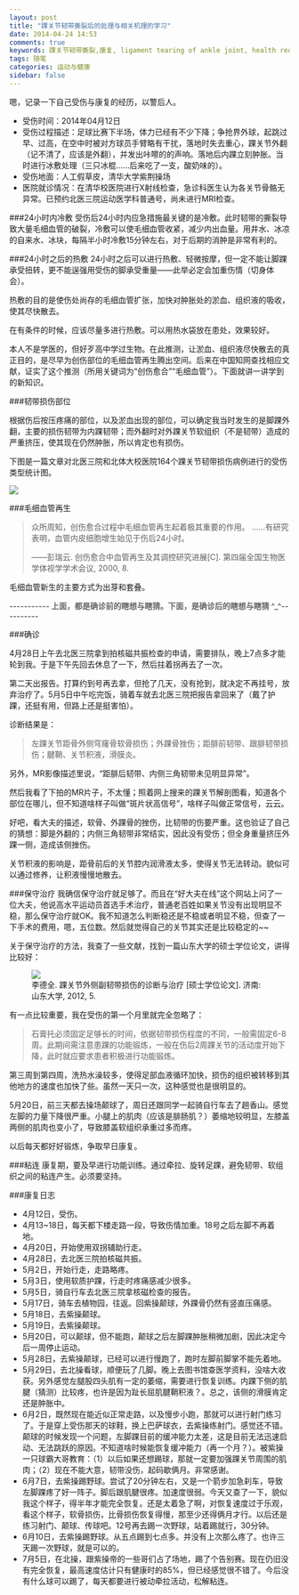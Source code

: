 ```yaml
---
layout: post
title: "踝关节韧带撕裂后的处理与相关机理的学习"
date: 2014-04-24 14:53
comments: true
keywords: 踝关节韧带撕裂,康复, ligament tearing of ankle joint, health recovery
tags: 随笔
categories: 运动与健康
sidebar: false
---
```

嗯，记录一下自己受伤与康复的经历，以警后人。
<!-- more -->

+ 受伤时间：2014年04月12日
+ 受伤过程描述：足球比赛下半场，体力已经有不少下降；争抢界外球，起跳过早、过高，在空中时被对方球员手臂略有干扰，落地时失去重心，踝关节外翻（记不清了，应该是外翻），并发出咔嚓的的声响。落地后内踝立刻肿胀。当时进行冰敷处理（三只冰棍……后来吃了一支，酸奶味的）。
+ 受伤地面：人工假草皮，清华大学紫荆操场
+ 医院就诊情况：在清华校医院进行X射线检查，急诊科医生认为各关节骨骼无异常。已预约北医三院运动医学科普通号，尚未进行MRI检查。

###24小时内冷敷
受伤后24小时内应急措施最关键的是冷敷。此时韧带的撕裂导致大量毛细血管的破裂，冷敷可以使毛细血管收紧，减少内出血量。用井水、冰凉的自来水、冰块，每隔半小时冷敷15分钟左右，对于后期的消肿是非常有利的。

###24小时之后的热敷
24小时之后可以进行热敷、轻微按摩，但一定不能让脚踝承受扭转，更不能逞强用受伤的脚承受重量——此举必定会加重伤情（切身体会）。

热敷的目的是使伤处尚存的毛细血管扩张，加快对肿胀处的淤血、组织液的吸收，使其尽快散去。

在有条件的时候，应该尽量多进行热敷。可以用热水袋放在患处，效果较好。

本人不是学医的，但好歹高中学过生物。在此推测，让淤血、组织液尽快散去的真正目的，是尽早为创伤部位的毛细血管再生腾出空间。后来在中国知网查找相应文献，证实了这个推测（所用关键词为“创伤愈合”“毛细血管”）。下面就讲一讲学到的新知识。

###韧带损伤部位

根据伤后按压疼痛的部位，以及淤血出现的部位，可以确定我当时发生的是脚踝外翻，主要的损伤韧带为内踝韧带；而外翻时对外踝关节软组织（不是韧带）造成的严重挤压，使其现在仍然肿胀，所以肯定也有损伤。

下图是一篇文章对北医三院和北体大校医院164个踝关节韧带损伤病例进行的受伤类型统计图。

<img src="/images/blog/Essays/ankle_ligament_tearing.png" />

###毛细血管再生
> 众所周知，创伤愈合过程中毛细血管再生起着极其重要的作用。
> ……有研究表明，血管内皮细胞增生始见于伤后24小时。
>
> ——彭瑞云. 创伤愈合中血管再生及其调控研究进展[C]. 第四届全国生物医学体视学学术会议, 2000, 8.

毛细血管新生的主要方式为出芽和套叠。

<p style="font-weight:bold;color:#666;">-----------  上面，都是确诊前的瞎想与瞎猜。下面，是确诊后的瞎想与瞎猜 ^_^----------</p>

###确诊

4月28日上午去北医三院拿到拍核磁共振检查的申请，需要排队，晚上7点多才能轮到我。于是下午先回去休息了一下，然后拄着拐再去了一次。

第二天出报告。打算约到号再去拿，但抢了几天，没有抢到，就决定不再挂号，放弃治疗了。5月5日中午吃完饭，骑着车就去北医三院把报告拿回来了（戴了护踝，还挺有用，但路上还是挺害怕）。

诊断结果是：

> 左踝关节距骨外侧穹窿骨软骨损伤；外踝骨挫伤；距腓前韧带、跟腓韧带损伤；腱鞘、关节积液，滑膜炎。

另外，MR影像描述里说，“距腓后韧带、内侧三角韧带未见明显异常”。

然后我看了下拍的MR片子，不太懂；照着网上搜来的踝关节解剖图看，知道各个部位在哪儿，但不知道啥样子叫做“斑片状高信号”，啥样子叫做正常信号，云云。

好吧，看大夫的描述，软骨、外踝骨的挫伤，比韧带的伤要严重。这也验证了自己的猜想：脚是外翻的；内侧三角韧带非常结实，因此没有受伤；但全身重量挤压外踝一侧，造成该侧挫伤。

关节积液的影响是，距骨前后的关节腔内润滑液太多，使得关节无法转动。貌似可以通过修养，让积液慢慢地散去。


###保守治疗
我确信保守治疗就足够了。而且在“好大夫在线”这个网站上问了一位大夫，他说高水平运动员首选手术治疗，普通老百姓如果关节没有出现明显不稳，那么保守治疗就OK。我不知道怎么判断稳还是不稳或者明显不稳，但查了一下手术的费用，嗯，五位数。然后就觉得自己的关节其实还是比较稳定的~~

关于保守治疗的方法，我查了一些文献，找到一篇山东大学的硕士学位论文，讲得比较好：

<figure>
<img src="/images/blog/Essays/ankle_ligament_tearing_cure.png" />
<figcaption>李德全. 踝关节外侧副韧带损伤的诊断与治疗 [硕士学位论文]. 济南: 山东大学, 2012, 5.</figcaption>
</figure>

有一点比较重要，我在受伤的第一个月里就完全忽略了：

> 石膏托必须固定足够长的时间，依据韧带损伤程度的不同，一般需固定6-8周。此期间需注意患踝的功能锻炼，一般在伤后2周踝关节的活动度开始下降，此时就应要求患者积极进行功能锻炼。

第三周到第四周，洗热水澡较多，使得足部血液循环加快，损伤的组织被转移到其他地方的速度也加快了些。虽然一天只一次，这种感觉也是很明显的。

5月20日，前三天都去操场颠球了，周日还跟同学一起骑自行车去了趟香山。感觉左脚的力量下降很严重。小腿上的肌肉（应该是腓肠肌？）萎缩地较明显，左膝盖两侧的肌肉也变小了，导致膝盖软组织承重过多而疼。

以后每天都好好锻炼，争取早日康复。

###粘连
康复期，要及早进行功能训练。通过牵拉、旋转足踝，避免韧带、软组织之间的粘连产生。必须要坚持。


###康复日志

+ 4月12日，受伤。
+ 4月13~18日，每天都下楼走路一段，导致伤情加重。18号之后左脚不再着地。
+ 4月20日，开始使用双拐辅助行走。
+ 4月28日，去北医三院拍核磁共振。
+ 5月2日，开始行走，走路略疼。
+ 5月3日，使用软质护踝，行走时疼痛感减少很多。
+ 5月5日，骑自行车去北医三院拿核磁检查的报告。
+ 5月17日，骑车去植物园，往返。回紫操颠球，外踝骨仍然有竖直压痛感。
+ 5月18日，去紫操颠球。
+ 5月19日，去紫操颠球。
+ 5月20日，可以颠球，但不能跑，颠球之后左脚踝肿胀稍微加剧，因此决定今后一周停止运动。
+ 5月28日，去紫操颠球，已经可以进行慢跑了，跑时左脚前脚掌不能先着地。
+ 5月29日，去北操看球，顺便玩了几脚。晚上去图书馆查医学资料，没啥大收获。另外感觉左腿股四头肌有一定的萎缩，需要进行恢复训练。内踝下侧的肌腱（猜测）比较疼，也许是因为趾长屈肌腱鞘积液？。总之，该侧的滑膜肯定还是肿胀中。
+ 6月2日，既然现在能近似正常走路，以及慢步小跑，那就可以进行射门练习了。于是穿上受伤那天的球鞋，换上巴萨球衣，去紫操练射门。感觉还不错。颠球的时候发现一个问题，左脚踝目前的缓冲能力太差，这是目前无法迅速启动、无法跳跃的原因。不知道啥时候能恢复缓冲能力（再一个月？）。被紫操一只球霸大哥教育：（1）以后如果还想踢球，那就一定要加强踝关节周围的肌肉；（2）现在不能大意，韧带没伤，起码歇俩月。非常感谢。
+ 6月7日，去紫操踢野球。尝试了20分钟左右，又是一个箭步加急刹车，导致左脚踝疼了好一阵子。脚后跟肌腱很疼。加速度很弱。今天又查了一下，貌似我这个样子，得半年才能完全恢复。还是太着急了啊，对恢复速度过于乐观，看这个样子，软骨损伤，比骨损伤恢复得慢，那至少还得俩月才行。以后还是练习射门、颠球、传球吧。12号再去踢一次野球，站着踢就行，30分钟。
+ 6月10日，去紫操踢野球。从五点踢到七点多。并没有上次那么疼了。也许三天踢一次野球，就是可以的。
+ 7月5日，在北操，跟紫操帝的一些哥们占了场地，踢了个告别赛。现在仍旧没有完全恢复，最高速度估计只有健康时的85%，但已经感觉很不错了。今后没有什么球可以踢了，每天都要进行被动牵拉活动，松解粘连。